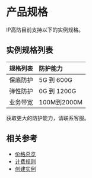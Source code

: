 # 产品规格

IP高防目前支持以下的实例规格。

## 实例规格列表

| 规格列表 | 防护能力 | 
| :- | :- | 
| 保底防护     | 5G 到 600G |
| 弹性防护	| 0G 到 1200G | 	
| 业务带宽	| 100M到2000M	 | 

获取更大的防护能力，请联系客服。

## 相关参考


- [价格总览](../Pricing/Price-Overview.md)
- [计费规则](../Pricing/Billing-Rules.md)
- [创建实例](../Getting-Started/Create-Instance.md)
